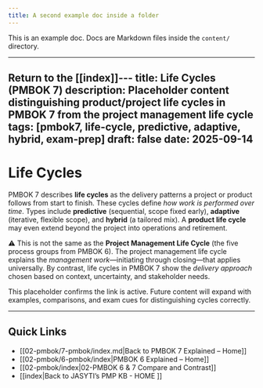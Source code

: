 ```yaml
---
title: A second example doc inside a folder
---
```

This is an example doc. Docs are Markdown files inside the `content/` directory.

---

Return to the [[index]]---
title: Life Cycles (PMBOK 7)
description: Placeholder content distinguishing product/project life cycles in PMBOK 7 from the project management life cycle
tags: [pmbok7, life-cycle, predictive, adaptive, hybrid, exam-prep]
draft: false
date: 2025-09-14
---
# Life Cycles

PMBOK 7 describes **life cycles** as the delivery patterns a project or product follows from start to finish. These cycles define *how work is performed over time*. Types include **predictive** (sequential, scope fixed early), **adaptive** (iterative, flexible scope), and **hybrid** (a tailored mix). A **product life cycle** may even extend beyond the project into operations and retirement.  

⚠️ This is not the same as the **Project Management Life Cycle** (the five process groups from PMBOK 6). The project management life cycle explains the *management work*—initiating through closing—that applies universally. By contrast, life cycles in PMBOK 7 show the *delivery approach* chosen based on context, uncertainty, and stakeholder needs.  

This placeholder confirms the link is active. Future content will expand with examples, comparisons, and exam cues for distinguishing cycles correctly.

---
## Quick Links
- [[02-pmbok/7-pmbok/index.md|Back to PMBOK 7 Explained – Home]]
- [[02-pmbok/6-pmbok/index|PMBOK 6 Explained – Home]]
- [[02-pmbok/index|02-PMBOK 6 & 7 Compare and Contrast]]
- [[index|Back to JASYTI’s PMP KB - HOME ]]
